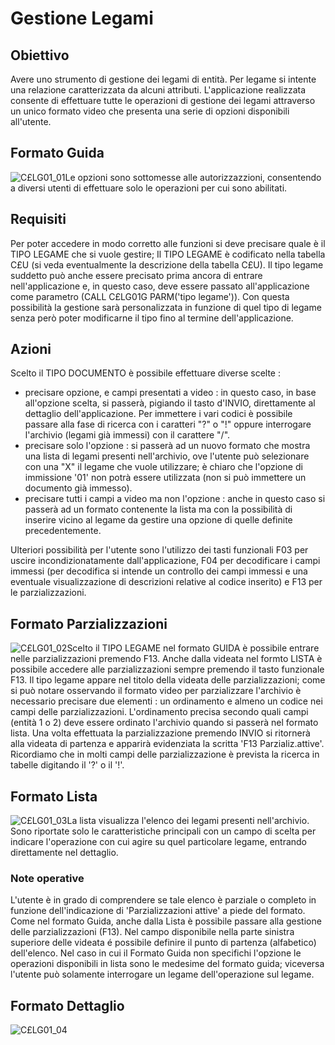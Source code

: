 # Gestione Legami
## Obiettivo
Avere uno strumento di gestione dei legami di entità.
Per legame si intente una relazione caratterizzata da alcuni attributi.
L'applicazione realizzata consente di effettuare tutte le operazioni di gestione dei legami attraverso un unico formato video che presenta una serie di opzioni disponibili all'utente.
## Formato Guida

![C£LG01_01](http://localhost:3000/immagini/MBDOC_OGG-P_C£LEG0/CXLG01_01.png)Le opzioni sono sottomesse alle autorizzazzioni, consentendo a diversi utenti di effettuare solo le operazioni per cui sono abilitati.

## Requisiti
Per poter accedere in modo corretto alle funzioni si deve precisare quale è il TIPO LEGAME che si vuole gestire; Il TIPO LEGAME è codificato nella tabella C£U (si veda eventualmente la descrizione della tabella C£U).
Il tipo legame suddetto può anche essere precisato prima ancora di entrare nell'applicazione e, in questo caso, deve essere passato all'applicazione come parametro (CALL C£LG01G PARM('tipo legame')). Con questa possibilità la gestione sarà personalizzata in funzione di quel tipo di legame senza però poter modificarne il tipo fino al termine dell'applicazione.

## Azioni
Scelto il TIPO DOCUMENTO è possibile effettuare diverse scelte : 
 - precisare opzione, e campi presentati a video :  in questo caso, in base all'opzione scelta, si passerà, pigiando il tasto d'INVIO, direttamente al dettaglio dell'applicazione. Per immettere i vari codici è possibile passare alla fase di ricerca con i caratteri "?" o "!" oppure interrogare l'archivio (legami già immessi) con il carattere "/".
 - precisare solo l'opzione :  si passerà ad un nuovo formato che mostra una lista di legami presenti nell'archivio, ove l'utente può selezionare con una "X" il legame che vuole utilizzare; è chiaro che l'opzione di immissione '01' non potrà essere utilizzata (non si può immettere un documento già immesso).
 - precisare tutti i campi a video ma non l'opzione :  anche in questo caso si passerà ad un formato contenente la lista ma con la possibilità di inserire vicino al legame da gestire una opzione di quelle definite precedentemente.

Ulteriori possibilità per l'utente sono l'utilizzo dei tasti funzionali F03 per uscire incondizionatamente dall'applicazione, F04 per decodificare i campi immessi (per decodifica si intende un controllo dei campi immessi e una eventuale visualizzazione di descrizioni relative al codice inserito) e F13 per le parzializzazioni.

## Formato Parzializzazioni
![C£LG01_02](http://localhost:3000/immagini/MBDOC_OGG-P_C£LEG0/CXLG01_02.png)Scelto il TIPO LEGAME nel formato GUIDA è possibile entrare nelle parzializzazioni premendo F13.
Anche dalla videata nel formto LISTA è possibile accedere alle parzializzazioni sempre premendo il tasto funzionale F13.
Il tipo legame appare nel titolo della videata delle parzializzazioni; come si può notare osservando il formato video per parzializzare l'archivio è necessario precisare due elementi :  un ordinamento e almeno un codice nei campi delle parzializzazioni.
L'ordinamento precisa secondo quali campi (entità 1 o 2) deve essere ordinato l'archivio quando si passerà nel formato lista.
Una volta effettuata la parzializzazione premendo INVIO si ritornerà alla videata di partenza e apparirà evidenziata
la scritta 'F13 Parzializ.attive'.
Ricordiamo che in molti campi delle parzializzazione è prevista la ricerca in tabelle digitando il '?' o il '!'.

## Formato Lista

![C£LG01_03](http://localhost:3000/immagini/MBDOC_OGG-P_C£LEG0/CXLG01_03.png)La lista visualizza l'elenco dei legami presenti nell'archivio. Sono riportate solo le caratteristiche principali con un campo di scelta per indicare l'operazione con cui agire su quel particolare legame, entrando direttamente nel dettaglio.

### Note operative
L'utente è in grado di comprendere se tale elenco è parziale o completo in funzione dell'indicazione di 'Parzializzazioni attive' a piede del formato. Come nel formato Guida, anche dalla Lista è possibile passare alla gestione delle parzializzazioni (F13).
Nel campo disponibile nella parte sinistra superiore delle videata é possibile definire il punto di partenza (alfabetico) dell'elenco.
Nel caso in cui il Formato Guida non specifichi l'opzione le operazioni disponibili in lista sono le medesime del formato guida; viceversa l'utente può solamente interrogare un legame dell'operazione sul legame.
## Formato Dettaglio
![C£LG01_04](http://localhost:3000/immagini/MBDOC_OGG-P_C£LEG0/CXLG01_04.png)
